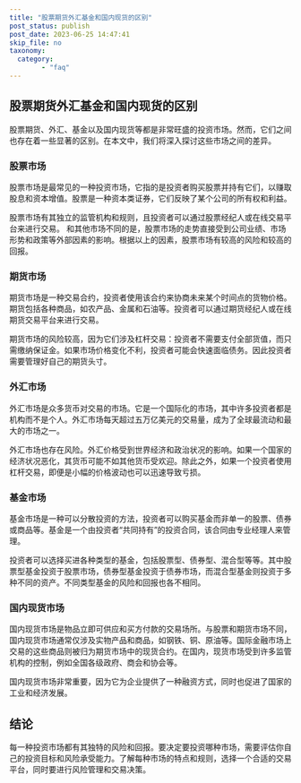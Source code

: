 ```yaml
---
title: "股票期货外汇基金和国内现货的区别"
post_status: publish
post_date: 2023-06-25 14:47:41
skip_file: no
taxonomy:
  category:
        - "faq"
---
```


## 股票期货外汇基金和国内现货的区别

股票期货、外汇、基金以及国内现货等都是非常旺盛的投资市场。然而，它们之间也存在着一些显著的区别。在本文中，我们将深入探讨这些市场之间的差异。

### 股票市场

股票市场是最常见的一种投资市场，它指的是投资者购买股票并持有它们，以赚取股息和资本增值。股票是一种资本类证券，它们反映了某个公司的所有权和利益。

股票市场有其独立的监管机构和规则，且投资者可以通过股票经纪人或在线交易平台来进行交易。 和其他市场不同的是，股票市场的走势直接受到公司业绩、市场形势和政策等外部因素的影响。根据以上的因素，股票市场有较高的风险和较高的回报。

### 期货市场

期货市场是一种交易合约，投资者使用该合约来协商未来某个时间点的货物价格。期货包括各种商品，如农产品、金属和石油等。投资者可以通过期货经纪人或在线期货交易平台来进行交易。

期货市场的风险较高，因为它们涉及杠杆交易：投资者不需要支付全部货值，而只需缴纳保证金。如果市场价格变化不利，投资者可能会快速面临债务。因此投资者需要管理好自己的期货头寸。

### 外汇市场

外汇市场是众多货币对交易的市场。它是一个国际化的市场，其中许多投资者都是机构而不是个人。外汇市场每天超过五万亿美元的交易量，成为了全球最流动和最大的市场之一。

外汇市场也存在风险。外汇价格受到世界经济和政治状况的影响。如果一个国家的经济状况恶化，其货币可能不如其他货币受欢迎。除此之外，如果一个投资者使用杠杆交易，即便是小幅的价格波动也可以迅速导致亏损。

### 基金市场

基金市场是一种可以分散投资的方法，投资者可以购买基金而非单一的股票、债券或商品等。基金是一个由投资者“共同持有”的投资合同，该合同由专业经理人来管理。

投资者可以选择买进各种类型的基金，包括股票型、债券型、混合型等等。其中股票型基金投资于股票市场，债券型基金投资于债券市场，而混合型基金则投资于多种不同的资产。不同类型基金的风险和回报也各不相同。

### 国内现货市场

国内现货市场是物品立即可供应和买方付款的交易场所。与股票和期货市场不同，国内现货市场通常仅涉及实物产品和商品，如钢铁、铜、原油等。国际金融市场上交易的这些商品则被归为期货市场中的现货合约。在国内，现货市场受到许多监管机构的控制，例如全国各级政府、商会和协会等。

国内现货市场非常重要，因为它为企业提供了一种融资方式，同时也促进了国家的工业和经济发展。

## 结论

每一种投资市场都有其独特的风险和回报。要决定要投资哪种市场，需要评估你自己的投资目标和风险承受能力。了解每种市场的特点和规则，选择一个合适的交易平台，同时要进行风险管理和交易决策。
